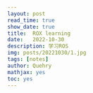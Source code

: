 ```yaml
---
layout: post
read_time: true
show_date: true
title:  ROX learning
date:   2022-10-30
description: 学习ROS
img: posts/20221030/1.jpg 
tags: [notes]
author: Quehry
mathjax: yes
toc: yes
---
```

